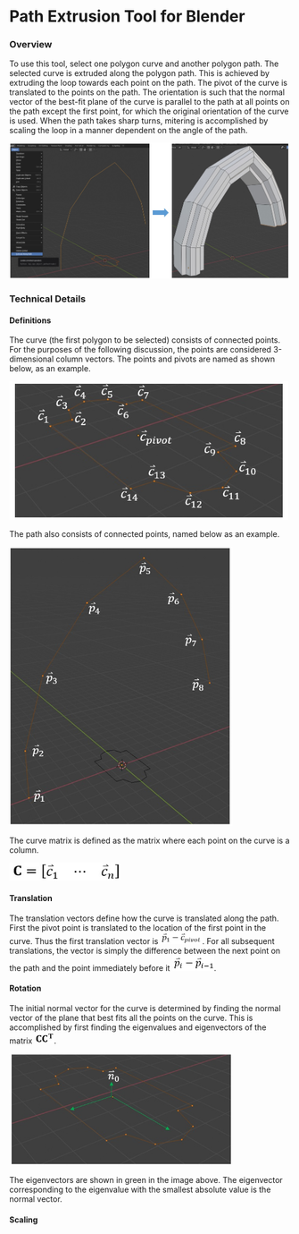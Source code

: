 # Path Extrusion Tool for Blender
### Overview
To use this tool, select one polygon curve and another polygon path. The selected curve is extruded along the polygon path. This is achieved by extruding the loop towards each point on the path. The pivot of the curve is translated to the points on the path. The orientation is such that the normal vector of the best-fit plane of the curve is parallel to the path at all points on the path except the first point, for which the original orientation of the curve is used. When the path takes sharp turns, mitering is accomplished by scaling the loop in a manner dependent on the angle of the path.

<img src ="images/ExtrudePath1.jpg" width = "900">

### Technical Details
#### Definitions
The curve (the first polygon to be selected) consists of connected points. For the purposes of the following discussion, the points are considered 3-dimensional column vectors. The points and pivots are named as shown below, as an example.

<img src ="images/ExtrudePath2.jpg" width = "500">

The path also consists of connected points, named below as an example.

<img src ="images/ExtrudePath3.jpg" width = "400">

The curve matrix is defined as the matrix where each point on the curve is a column.

<img src ="images/ExtrudePath8.jpg" width = "200">

#### Translation
The translation vectors define how the curve is translated along the path. First the pivot point is translated to the location of the first point in the curve. Thus the first translation vector is <img src ="images/ExtrudePath10.jpg" width = "75">. For all subsequent translations, the vector is simply the difference between the next point on the path and the point immediately before it <img src ="images/ExtrudePath11.jpg" width = "75">.

#### Rotation

The initial normal vector for the curve is determined by finding the normal vector of the plane that best fits all the points on the curve. This is accomplished by first finding the eigenvalues and eigenvectors of the matrix <img src ="images/ExtrudePath9.jpg" width = "35">.

<img src ="images/ExtrudePath4.jpg" width = "400">

The eigenvectors are shown in green in the image above. The eigenvector corresponding to the eigenvalue with the smallest absolute value is the normal vector.

#### Scaling


